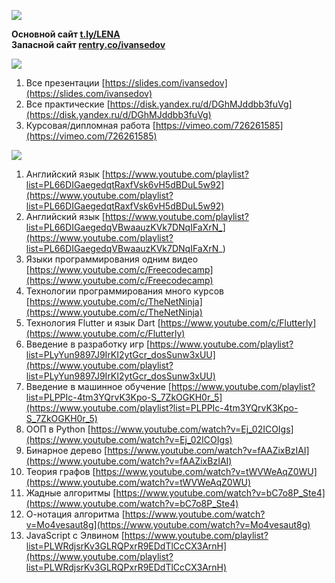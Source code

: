 ![](https://i.ibb.co/4fDXq1N/2022-07-13-23-23-15.png)

<b>Основной сайт [t.ly/LENA](https://e1m7.github.io/work/)</b><br>
<b>Запасной сайт [rentry.co/ivansedov](https://rentry.co/ivansedov)</b><br>

![](https://i.ibb.co/94pcN5W/links.png)

1. Все презентации [https://slides.com/ivansedov](https://slides.com/ivansedov)
2. Все практические [https://disk.yandex.ru/d/DGhMJddbb3fuVg](https://disk.yandex.ru/d/DGhMJddbb3fuVg)
3. Курсовая/дипломная работа [https://vimeo.com/726261585](https://vimeo.com/726261585)

![](https://i.ibb.co/9qXtFfV/lessons.png)

1. Английский язык [https://www.youtube.com/playlist?list=PL66DIGaegedqtRaxfVsk6vH5dBDuL5w92](https://www.youtube.com/playlist?list=PL66DIGaegedqtRaxfVsk6vH5dBDuL5w92)
2. Английский язык [https://www.youtube.com/playlist?list=PL66DIGaegedqVBwaauzKVk7DNqIFaXrN_](https://www.youtube.com/playlist?list=PL66DIGaegedqVBwaauzKVk7DNqIFaXrN_)
3. Языки программирования одним видео [https://www.youtube.com/c/Freecodecamp](https://www.youtube.com/c/Freecodecamp)
4. Технологии программирования много курсов [https://www.youtube.com/c/TheNetNinja](https://www.youtube.com/c/TheNetNinja)
5. Технология Flutter и язык Dart [https://www.youtube.com/c/Flutterly](https://www.youtube.com/c/Flutterly)
6. Введение в разработку игр [https://www.youtube.com/playlist?list=PLyYun9897J9IrKI2ytGcr_dosSunw3xUU](https://www.youtube.com/playlist?list=PLyYun9897J9IrKI2ytGcr_dosSunw3xUU)
7. Введение в машинное обучение [https://www.youtube.com/playlist?list=PLPPIc-4tm3YQrvK3Kpo-S_7ZkOGKH0r_5](https://www.youtube.com/playlist?list=PLPPIc-4tm3YQrvK3Kpo-S_7ZkOGKH0r_5)
8. ООП в Python [https://www.youtube.com/watch?v=Ej_02ICOIgs](https://www.youtube.com/watch?v=Ej_02ICOIgs)
9. Бинарное дерево [https://www.youtube.com/watch?v=fAAZixBzIAI](https://www.youtube.com/watch?v=fAAZixBzIAI)
10. Теория графов [https://www.youtube.com/watch?v=tWVWeAqZ0WU](https://www.youtube.com/watch?v=tWVWeAqZ0WU)
11. Жадные алгоритмы [https://www.youtube.com/watch?v=bC7o8P_Ste4](https://www.youtube.com/watch?v=bC7o8P_Ste4)
12. О-нотация алгоритма [https://www.youtube.com/watch?v=Mo4vesaut8g](https://www.youtube.com/watch?v=Mo4vesaut8g)
13. JavaScript с Элвином [https://www.youtube.com/playlist?list=PLWRdjsrKv3GLRQPxrR9EDdTlCcCX3ArnH](https://www.youtube.com/playlist?list=PLWRdjsrKv3GLRQPxrR9EDdTlCcCX3ArnH)
